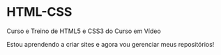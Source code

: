 # HTML-CSS
 Curso e Treino de HTML5 e CSS3 do Curso em Vídeo

 Estou aprendendo a criar sites e agora vou gerenciar meus repositórios!
